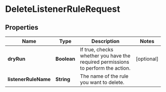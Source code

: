 

# DeleteListenerRuleRequest


## Properties

| Name | Type | Description | Notes |
|------------ | ------------- | ------------- | -------------|
|**dryRun** | **Boolean** | If true, checks whether you have the required permissions to perform the action. |  [optional] |
|**listenerRuleName** | **String** | The name of the rule you want to delete. |  |



